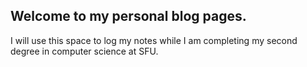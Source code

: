 ## Welcome to my personal blog pages.

I will use this space to log my notes while I am completing my second degree in computer science at SFU.

